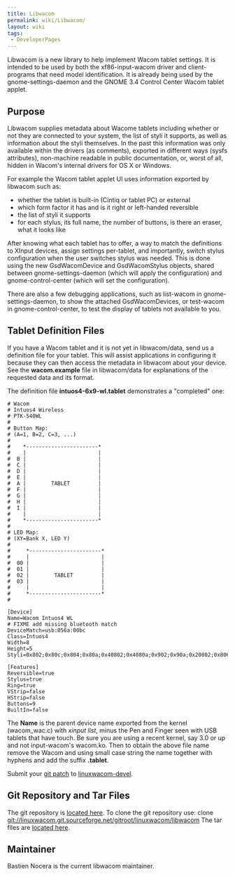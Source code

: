 ```yaml
---
title: Libwacom
permalink: wiki/Libwacom/
layout: wiki
tags:
 - DeveloperPages
---
```


Libwacom is a new library to help implement Wacom tablet settings. It is
intended to be used by both the xf86-input-wacom driver and
client-programs that need model identification. It is already being used
by the gnome-settings-daemon and the GNOME 3.4 Control Center Wacom
tablet applet.

Purpose
-------

Libwacom supplies metadata about Wacome tablets including whether or not
they are connected to your system, the list of styli it supports, as
well as information about the styli themselves. In the past this
information was only available within the drivers (as comments),
exported in different ways (sysfs attributes), non-machine readable in
public documentation, or, worst of all, hidden in Wacom's internal
drivers for OS X or Windows.

For example the Wacom tablet applet UI uses information exported by
libwacom such as:

-   whether the tablet is built-in (Cintiq or tablet PC) or external
-   which form factor it has and is it right or left-handed reversible
-   the list of styli it supports
-   for each stylus, its full name, the number of buttons, is there an
    eraser, what it looks like

After knowing what each tablet has to offer, a way to match the
definitions to XInput devices, assign settings per-tablet, and
importantly, switch stylus configuration when the user switches stylus
was needed. This is done using the new GsdWacomDevice and GsdWacomStylus
objects, shared between gnome-settings-daemon (which will apply the
configuration) and gnome-control-center (which will set the
configuration).

There are also a few debugging applications, such as list-wacom in
gnome-settings-daemon, to show the attached GsdWacomDevices, or
test-wacom in gnome-control-center, to test the display of tablets not
available to you.

Tablet Definition Files
-----------------------

If you have a Wacom tablet and it is not yet in libwacom/data, send us a
definition file for your tablet. This will assist applications in
configuring it because they can then access the metadata in libwacom
about your device. See the **wacom.example** file in libwacom/data for
explanations of the requested data and its format.

The definition file **intuos4-6x9-wl.tablet** demonstrates a "completed"
one:

    # Wacom
    # Intuos4 Wireless
    # PTK-540WL
    #
    # Button Map:
    # (A=1, B=2, C=3, ...)
    #
    #    *-----------------------*
    #    |                       |
    #  B |                       |
    #  C |                       |
    #  D |                       |
    #  E |                       |
    #  A |        TABLET         |
    #  F |                       |
    #  G |                       |
    #  H |                       |
    #  I |                       |
    #    |                       |
    #    *-----------------------*
    #
    # LED Map:
    # (XY=Bank X, LED Y)
    #
    #     *-----------------------*
    #     |                       |
    #  00 |                       |
    #  01 |                       |
    #  02 |        TABLET         |
    #  03 |                       |
    #     |                       |
    #     *-----------------------*
    #

    [Device]
    Name=Wacom Intuos4 WL
    # FIXME add missing bluetooth match
    DeviceMatch=usb:056a:00bc
    Class=Intuos4
    Width=8
    Height=5
    Styli=0x802;0x80c;0x804;0x80a;0x40802;0x4080a;0x902;0x90a;0x20802;0x806;

    [Features]
    Reversible=true
    Stylus=true
    Ring=true
    VStrip=false
    HStrip=false
    Buttons=9
    BuiltIn=false

The **Name** is the parent device name exported from the kernel
(wacom\_wac.c) with *xinput list*, minus the Pen and Finger seen with
USB tablets that have touch. Be sure you are using a recent kernel, say
3.0 or up and not input-wacom's wacom.ko. Then to obtain the above file
name remove the Wacom and using small case string the name together with
hyphens and add the suffix **.tablet**.

Submit your [git patch](/wiki/Submitting_Patches "wikilink") to
[linuxwacom-devel](https://lists.sourceforge.net/lists/listinfo/linuxwacom-devel).

Git Repository and Tar Files
----------------------------

The git repository is [located
here](http://linuxwacom.git.sourceforge.net/git/gitweb.cgi?p=linuxwacom/libwacom;a=summary).
To clone the git repository use: clone
<git://linuxwacom.git.sourceforge.net/gitroot/linuxwacom/libwacom> The
tar files are [located
here](http://sourceforge.net/projects/linuxwacom/files/libwacom/).

Maintainer
----------

Bastien Nocera is the current libwacom maintainer.
